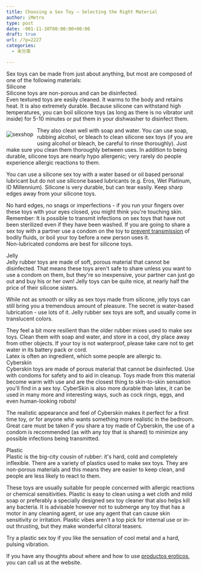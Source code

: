 ```yaml
---
title: Choosing a Sex Toy – Selecting the Right Material
author: iMetro
type: post
date: -001-11-30T00:00:00+00:00
draft: true
url: /?p=2227
categories:
  - 未分类

---
```

Sex toys can be made from just about anything, but most are composed of one of the following materials:  
Silicone  
Silicone toys are non-porous and can be disinfected.  
Even textured toys are easily cleaned. It warms to the body and retains heat. It is also extremely durable. Because silicone can withstand high temperatures, you can boil silicone toys (as long as there is no vibrator unit inside) for 5-10 minutes or put them in your dishwasher to disinfect them.

<img src="http://media2.picsearch.com/is?nrNcdaNLrdTyRkgBBkCJx3120pbTm8F1QcM_Xv5-EE4&height=219" alt="sexshop" title="sexshop (c) bohumilklein.blog.idnes.cz" style="float:left;padding:10px 10px 10px 0px;border:0px" /> They also clean well with soap and water. You can use soap, rubbing alcohol, or bleach to clean silicone sex toys (if you are using alcohol or bleach, be careful to rinse thoroughly). Just make sure you clean them thoroughly between uses. In addition to being durable, silicone toys are nearly hypo allergenic; very rarely do people experience allergic reactions to them.

You can use a silicone sex toy with a water based or oil based personal lubricant but do not use silicone based lubricants (e.g. Eros, Wet Platinum, ID Millennium). Silicone is very durable, but can tear easily. Keep sharp edges away from your silicone toys.

No hard edges, no snags or imperfections - if you run your fingers over these toys with your eyes closed, you might think you're touching skin.  
Remember: It is possible to transmit infections on sex toys that have not been sterilized even if they have been washed. If you are going to share a sex toy with a partner use a condom on the toy to [prevent transmission][1] of bodily fluids, or boil your toy before a new person uses it.  
Non-lubricated condoms are best for silicone toys.

Jelly  
Jelly rubber toys are made of soft, porous material that cannot be disinfected. That means these toys aren't safe to share unless you want to use a condom on them, but they're so inexpensive, your partner can just go out and buy his or her own! Jelly toys can be quite nice, at nearly half the price of their silicone sisters.

While not as smooth or silky as sex toys made from silicone, jelly toys can still bring you a tremendous amount of pleasure. The secret is water-based lubrication - use lots of it. Jelly rubber sex toys are soft, and usually come in translucent colors.

They feel a bit more resilient than the older rubber mixes used to make sex toys. Clean them with soap and water, and store in a cool, dry place away from other objects. If your toy is not waterproof, please take care not to get water in its battery pack or cord.  
Latex is often an ingredient, which some people are allergic to.  
Cyberskin  
Cyberskin toys are made of porous material that cannot be disinfected. Use with condoms for safety and to aid in cleanup. Toys made from this material become warm with use and are the closest thing to skin-to-skin sensation you'll find in a sex toy. CyberSkin is also more durable than latex, it can be used in many more and interesting ways, such as cock rings, eggs, and even human-looking robots!

The realistic appearance and feel of Cyberskin makes it perfect for a first time toy, or for anyone who wants something more realistic in the bedroom. Great care must be taken if you share a toy made of Cyberskin, the use of a condom is recommended (as with any toy that is shared) to minimize any possible infections being transmitted.

Plastic  
Plastic is the big-city cousin of rubber: it's hard, cold and completely inflexible. There are a variety of plastics used to make sex toys. They are non-porous materials and this means they are easier to keep clean, and people are less likely to react to them.

These toys are usually suitable for people concerned with allergic reactions or chemical sensitivities. Plastic is easy to clean using a wet cloth and mild soap or preferably a specially designed sex toy cleaner that also helps kill any bacteria. It is advisable however not to submerge any toy that has a motor in any cleaning agent, or use any agent that can cause skin sensitivity or irritation. Plastic vibes aren't a top pick for internal use or in-out thrusting, but they make wonderful clitoral teasers.

Try a plastic sex toy if you like the sensation of cool metal and a hard, pulsing vibration.

If you have any thoughts about where and how to use [productos eroticos][2], you can call us at the website.

 [1]: http://Search.Usa.gov/search?affiliate=usagov&query=prevent+transmission
 [2]: http://sexshopmadrid.com.es/